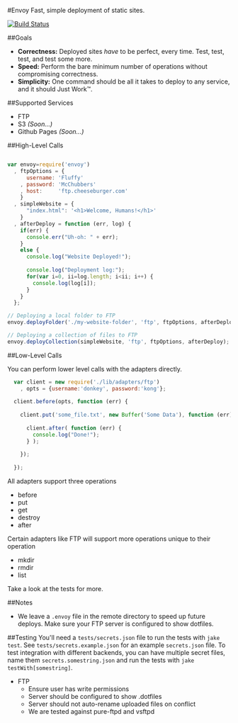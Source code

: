 #Envoy
Fast, simple deployment of static sites.

[![Build Status](https://travis-ci.org/ben-ng/envoy.png?branch=master)](https://travis-ci.org/ben-ng/envoy)

##Goals
 * **Correctness:** Deployed sites *have* to be perfect, every time. Test, test, test, and test some more.
 * **Speed:** Perform the bare minimum number of operations without compromising correctness.
 * **Simplicity:** One command should be all it takes to deploy to any service, and it should Just Work&trade;.

##Supported Services
 * FTP
 * S3 *(Soon...)*
 * Github Pages *(Soon...)*

##High-Level Calls
```js

var envoy=require('envoy')
  , ftpOptions = {
      username: 'Fluffy'
    , password: 'McChubbers'
    , host:     'ftp.cheeseburger.com'
    }
  , simpleWebsite = {
      "index.html": '<h1>Welcome, Humans!</h1>'
    }
  , afterDeploy = function (err, log) {
    if(err) {
      console.err("Uh-oh: " + err);
    }
    else {
      console.log("Website Deployed!");
      
      console.log("Deployment log:");
      for(var i=0, ii=log.length; i<ii; i++) {
        console.log(log[i]);
      }
    }
  };

// Deploying a local folder to FTP
envoy.deployFolder('./my-website-folder', 'ftp', ftpOptions, afterDeploy);

// Deploying a collection of files to FTP
envoy.deployCollection(simpleWebsite, 'ftp', ftpOptions, afterDeploy);

```

##Low-Level Calls

You can perform lower level calls with the adapters directly.

```js
  var client = new require('./lib/adapters/ftp')
    , opts = {username:'donkey', password:'kong'};
  
  client.before(opts, function (err) {
  
    client.put('some_file.txt', new Buffer('Some Data'), function (err) {
    
      client.after( function (err) {
        console.log("Done!");
      } );
      
    });
    
  });
```

All adapters support three operations
 * before
 * put
 * get
 * destroy
 * after

Certain adapters like FTP will support more operations unique to their operation
 * mkdir
 * rmdir
 * list

Take a look at the tests for more.

##Notes
 * We leave a `.envoy` file in the remote directory to speed up future deploys. Make sure your FTP server is configured to show dotfiles.

##Testing
You'll need a `tests/secrets.json` file to run the tests with `jake test`. See `tests/secrets.example.json` for an example `secrets.json` file. To test integration with different backends, you can have multiple secret files, name them `secrets.somestring.json` and run the tests with `jake testWith[somestring]`.

 * FTP
    * Ensure user has write permissions
    * Server should be configured to show .dotfiles
    * Server should not auto-rename uploaded files on conflict
    * We are tested against pure-ftpd and vsftpd